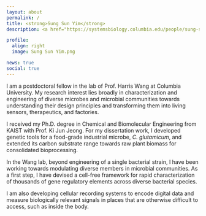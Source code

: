 ```yaml
---
layout: about
permalink: /
title: <strong>Sung Sun Yim</strong>
description: <a href="https://systemsbiology.columbia.edu/people/sung-sun-yim">Postdoctoral Fellow at Columbia University</a> | Microbial Systems & Synthetic Biology

profile:
  align: right
  image: Sung Sun Yim.png

news: true
social: true
---
```


I am a postdoctoral fellow in the lab of Prof. Harris Wang at Columbia University. My research interest lies broadly in characterization and engineering of diverse microbes and microbial communities towards understanding their design principles and transforming them into living sensors, therapeutics, and factories.

I received my Ph.D. degree in Chemical and Biomolecular Engineering from KAIST with Prof. Ki Jun Jeong. For my dissertation work, I developed genetic tools for a food-grade industrial microbe, <i>C. glutamicum</i>, and extended its carbon substrate range towards raw plant biomass for consolidated bioprocessing.

In the Wang lab, beyond engineering of a single bacterial strain, I have been working towards modulating diverse members in microbial communities. As a first step, I have devised a cell-free framework for rapid characterization of thousands of gene regulatory elements across diverse bacterial species.

I am also developing cellular recording systems to encode digital data and measure biologically relevant signals in places that are otherwise difficult to access, such as inside the body.